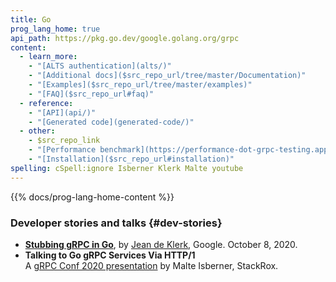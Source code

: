 ```yaml
---
title: Go
prog_lang_home: true
api_path: https://pkg.go.dev/google.golang.org/grpc
content:
  - learn_more:
    - "[ALTS authentication](alts/)"
    - "[Additional docs]($src_repo_url/tree/master/Documentation)"
    - "[Examples]($src_repo_url/tree/master/examples)"
    - "[FAQ]($src_repo_url#faq)"
  - reference:
    - "[API](api/)"
    - "[Generated code](generated-code/)"
  - other:
    - $src_repo_link
    - "[Performance benchmark](https://performance-dot-grpc-testing.appspot.com/explore?dashboard=5180705743044608&widget=1274284569&container=695104531)"
    - "[Installation]($src_repo_url#installation)"
spelling: cSpell:ignore Isberner Klerk Malte youtube
---
```


{{% docs/prog-lang-home-content %}}

### Developer stories and talks {#dev-stories}

- **[Stubbing gRPC in Go](https://jadekler.github.io/2020/10/08/stubbing-grpc.html)**,
  by [Jean de Klerk](https://github.com/jadekler), Google. October 8, 2020.
- **Talking to Go gRPC Services Via HTTP/1**
  <a class="o-icon" href="https://youtu.be/Vbw8h0RCn2E"><i class="fab fa-youtube"></i></a>
  <a class="o-icon" href="https://static.sched.com/hosted_files/grpcconf20/c9/TalkingToGoGRPCviaHTTP1-gRPCConf2020-MalteIsberner.pdf"><i class="fas fa-file"></i></a><br>
  A [gRPC Conf 2020 presentation](https://sched.co/cRfW)
  by Malte Isberner, StackRox.

[Performance benchmark]: https://performance-dot-grpc-testing.appspot.com/explore?dashboard=5180705743044608&widget=1274284569&container=695104531
